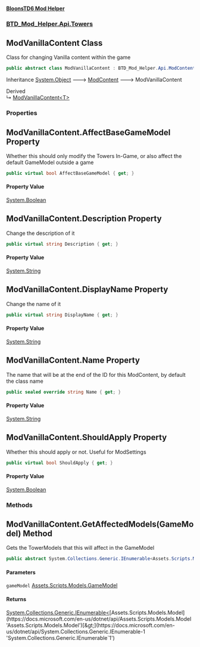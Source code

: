 #### [BloonsTD6 Mod Helper](README.md 'README')
### [BTD_Mod_Helper.Api.Towers](README.md#BTD_Mod_Helper.Api.Towers 'BTD_Mod_Helper.Api.Towers')

## ModVanillaContent Class

Class for changing Vanilla content within the game

```csharp
public abstract class ModVanillaContent : BTD_Mod_Helper.Api.ModContent
```

Inheritance [System.Object](https://docs.microsoft.com/en-us/dotnet/api/System.Object 'System.Object') &#129106; [ModContent](BTD_Mod_Helper.Api.ModContent.md 'BTD_Mod_Helper.Api.ModContent') &#129106; ModVanillaContent

Derived  
&#8627; [ModVanillaContent&lt;T&gt;](BTD_Mod_Helper.Api.Towers.ModVanillaContent_T_.md 'BTD_Mod_Helper.Api.Towers.ModVanillaContent<T>')
### Properties

<a name='BTD_Mod_Helper.Api.Towers.ModVanillaContent.AffectBaseGameModel'></a>

## ModVanillaContent.AffectBaseGameModel Property

Whether this should only modify the Towers In-Game, or also affect the default GameModel outside a game

```csharp
public virtual bool AffectBaseGameModel { get; }
```

#### Property Value
[System.Boolean](https://docs.microsoft.com/en-us/dotnet/api/System.Boolean 'System.Boolean')

<a name='BTD_Mod_Helper.Api.Towers.ModVanillaContent.Description'></a>

## ModVanillaContent.Description Property

Change the description of it

```csharp
public virtual string Description { get; }
```

#### Property Value
[System.String](https://docs.microsoft.com/en-us/dotnet/api/System.String 'System.String')

<a name='BTD_Mod_Helper.Api.Towers.ModVanillaContent.DisplayName'></a>

## ModVanillaContent.DisplayName Property

Change the name of it

```csharp
public virtual string DisplayName { get; }
```

#### Property Value
[System.String](https://docs.microsoft.com/en-us/dotnet/api/System.String 'System.String')

<a name='BTD_Mod_Helper.Api.Towers.ModVanillaContent.Name'></a>

## ModVanillaContent.Name Property

The name that will be at the end of the ID for this ModContent, by default the class name

```csharp
public sealed override string Name { get; }
```

#### Property Value
[System.String](https://docs.microsoft.com/en-us/dotnet/api/System.String 'System.String')

<a name='BTD_Mod_Helper.Api.Towers.ModVanillaContent.ShouldApply'></a>

## ModVanillaContent.ShouldApply Property

Whether this should apply or not. Useful for ModSettings

```csharp
public virtual bool ShouldApply { get; }
```

#### Property Value
[System.Boolean](https://docs.microsoft.com/en-us/dotnet/api/System.Boolean 'System.Boolean')
### Methods

<a name='BTD_Mod_Helper.Api.Towers.ModVanillaContent.GetAffectedModels(Assets.Scripts.Models.GameModel)'></a>

## ModVanillaContent.GetAffectedModels(GameModel) Method

Gets the TowerModels that this will affect in the GameModel

```csharp
public abstract System.Collections.Generic.IEnumerable<Assets.Scripts.Models.Model> GetAffectedModels(Assets.Scripts.Models.GameModel gameModel);
```
#### Parameters

<a name='BTD_Mod_Helper.Api.Towers.ModVanillaContent.GetAffectedModels(Assets.Scripts.Models.GameModel).gameModel'></a>

`gameModel` [Assets.Scripts.Models.GameModel](https://docs.microsoft.com/en-us/dotnet/api/Assets.Scripts.Models.GameModel 'Assets.Scripts.Models.GameModel')

#### Returns
[System.Collections.Generic.IEnumerable&lt;](https://docs.microsoft.com/en-us/dotnet/api/System.Collections.Generic.IEnumerable-1 'System.Collections.Generic.IEnumerable`1')[Assets.Scripts.Models.Model](https://docs.microsoft.com/en-us/dotnet/api/Assets.Scripts.Models.Model 'Assets.Scripts.Models.Model')[&gt;](https://docs.microsoft.com/en-us/dotnet/api/System.Collections.Generic.IEnumerable-1 'System.Collections.Generic.IEnumerable`1')